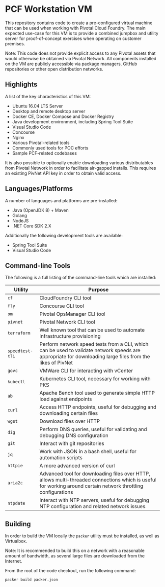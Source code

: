 # PCF Workstation VM

This repository contains code to create a pre-configured virtual machine that can be used when working with Pivotal Cloud Foundry. The main expected use-case for this VM is to provide a combined jumpbox and utility server for proof-of-concept exercises when operating on customer premises.

Note: This code does not provide explicit access to any Pivotal assets that would otherwise be obtained via Pivotal Network. All components installed on the VM are publicly accessible via package managers, GitHub repositories or other open distribution networks.

## Highlights

A list of the key characteristics of this VM:

- Ubuntu 16.04 LTS Server
- Desktop and remote desktop server
- Docker CE, Docker Compose and Docker Registry
- Java development environment, including Spring Tool Suite
- Visual Studio Code
- Concourse
- Nginx
- Various Pivotal-related tools
- Commonly used tools for POC efforts
- Sample PCF-related codebases

It is also possible to optionally enable downloading various distributables from Pivotal Network in order to facilitate air-gapped installs. This requires an existing PivNet API key in order to obtain valid access.

## Languages/Platforms

A number of languages and platforms are pre-installed:

- Java (OpenJDK 8) + Maven
- Golang
- NodeJS
- .NET Core SDK 2.X

Additionally the following development tools are available:

- Spring Tool Suite
- Visual Studio Code

## Command-line Tools

The following is a full listing of the command-line tools which are installed:

| Utility | Purpose |
|---------------|----------------------|
| `cf` | CloudFoundry CLI tool |
| `fly` | Concourse CLI tool |
| `om` | Pivotal OpsManager CLI tool |
| `pivnet` | Pivotal Network CLI tool |
| `terraform` | Well known tool that can be used to automate infrastructure provisioning |
| `speedtest-cli` | Perform network speed tests from a CLI, which can be used to validate network speeds are appropriate for downloading large files from the likes of PivNet |
| `govc` | VMWare CLI for interacting with vCenter |
| `kubectl` | Kubernetes CLI tool, necessary for working with PKS |
| `ab` | Apache Bench tool used to generate simple HTTP load against endpoints |
| `curl` | Access HTTP endpoints, useful for debugging and downloading certain files |
| `wget` | Download files over HTTP |
| `dig` | Perform DNS queries, useful for validating and debugging DNS configuration |
| `git` | Interact with git repositories |
| `jq` | Work with JSON in a bash shell, useful for automation scripts |
| `httpie` | A more advanced version of curl |
| `aria2c` | Advanced tool for downloading files over HTTP, allows multi-threaded connections which is useful for working around certain network throttling configurations |
| `ntpdate` | Interact with NTP servers, useful for debugging NTP configuration and related network issues |


## Building

In order to build the VM locally the `packer` utility must be installed, as well as Virtualbox.

Note: It is recommended to build this on a network with a reasonable amount of bandwidth, as several large files are downloaded from the Internet.

From the root of the code checkout, run the following command:

`packer build packer.json`
